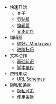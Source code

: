 - 快速开始
  - [关于](cn/README.md)
  - [剪贴板](cn/quick-start/clipboard.md)
  - [编辑器](cn/quick-start/editor.md)
  - [文本动作](cn/quick-start/actions.md)
- 编辑器
  - [你好，Markdown](cn/editor/hello-markdown.md)
  - [进阶技巧](cn/editor/pro-tips.md)
- 文本动作
  - [基础知识](cn/actions/basics.md)
  - [脚本编程](cn/actions/scripting.md)
- 应用集成
  - [URL Schemes](cn/integration/url-schemes.md)
- 隐私和条款
  - [隐私政策](cn/privacy.md)
  - [使用条款](cn/terms.md)